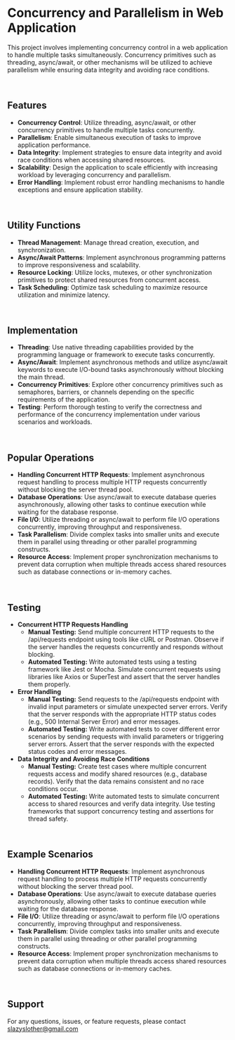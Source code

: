 # Concurrency and Parallelism in Web Application

This project involves implementing concurrency control in a web application to handle multiple tasks simultaneously. Concurrency primitives such as threading, async/await, or other mechanisms will be utilized to achieve parallelism while ensuring data integrity and avoiding race conditions.

<br/>

## Features

- __Concurrency Control__: Utilize threading, async/await, or other concurrency primitives to handle multiple tasks concurrently.
- __Parallelism__: Enable simultaneous execution of tasks to improve application performance.
- __Data Integrity__: Implement strategies to ensure data integrity and avoid race conditions when accessing shared resources.
- __Scalability__: Design the application to scale efficiently with increasing workload by leveraging concurrency and parallelism.
- __Error Handling__: Implement robust error handling mechanisms to handle exceptions and ensure application stability.

<br/>

## Utility Functions

- __Thread Management__: Manage thread creation, execution, and synchronization.
- __Async/Await Patterns__: Implement asynchronous programming patterns to improve responsiveness and scalability.
- __Resource Locking__: Utilize locks, mutexes, or other synchronization primitives to protect shared resources from concurrent access.
- __Task Scheduling__: Optimize task scheduling to maximize resource utilization and minimize latency.

<br/>

## Implementation

- __Threading__: Use native threading capabilities provided by the programming language or framework to execute tasks concurrently.
- __Async/Await__: Implement asynchronous methods and utilize async/await keywords to execute I/O-bound tasks asynchronously without blocking the main thread.
- __Concurrency Primitives__: Explore other concurrency primitives such as semaphores, barriers, or channels depending on the specific requirements of the application.
- __Testing__: Perform thorough testing to verify the correctness and performance of the concurrency implementation under various scenarios and workloads.

<br/>

## Popular Operations

- __Handling Concurrent HTTP Requests__: Implement asynchronous request handling to process multiple HTTP requests concurrently without blocking the server thread pool.
- __Database Operations__: Use async/await to execute database queries asynchronously, allowing other tasks to continue execution while waiting for the database response.
- __File I/O__: Utilize threading or async/await to perform file I/O operations concurrently, improving throughput and responsiveness.
- __Task Parallelism__: Divide complex tasks into smaller units and execute them in parallel using threading or other parallel programming constructs.
- __Resource Access__: Implement proper synchronization mechanisms to prevent data corruption when multiple threads access shared resources such as database connections or in-memory caches.

<br/>

## Testing

- __Concurrent HTTP Requests Handling__
  - **Manual Testing:** Send multiple concurrent HTTP requests to the /api/requests endpoint using tools like cURL or Postman. Observe if the server handles the requests concurrently and responds without blocking.
  - **Automated Testing:** Write automated tests using a testing framework like Jest or Mocha. Simulate concurrent requests using libraries like Axios or SuperTest and assert that the server handles them properly.
- __Error Handling__
  - **Manual Testing:** Send requests to the /api/requests endpoint with invalid input parameters or simulate unexpected server errors. Verify that the server responds with the appropriate HTTP status codes (e.g., 500 Internal Server Error) and error messages.
  - **Automated Testing:** Write automated tests to cover different error scenarios by sending requests with invalid parameters or triggering server errors. Assert that the server responds with the expected status codes and error messages.
- __Data Integrity and Avoiding Race Conditions__
  - **Manual Testing:** Create test cases where multiple concurrent requests access and modify shared resources (e.g., database records). Verify that the data remains consistent and no race conditions occur.
  - **Automated Testing:** Write automated tests to simulate concurrent access to shared resources and verify data integrity. Use testing frameworks that support concurrency testing and assertions for thread safety.

<br/>

## Example Scenarios

- __Handling Concurrent HTTP Requests__: Implement asynchronous request handling to process multiple HTTP requests concurrently without blocking the server thread pool.
- __Database Operations__: Use async/await to execute database queries asynchronously, allowing other tasks to continue execution while waiting for the database response.
- __File I/O__: Utilize threading or async/await to perform file I/O operations concurrently, improving throughput and responsiveness.
- __Task Parallelism__: Divide complex tasks into smaller units and execute them in parallel using threading or other parallel programming constructs.
- __Resource Access__: Implement proper synchronization mechanisms to prevent data corruption when multiple threads access shared resources such as database connections or in-memory caches.
  
<br/>

## Support

For any questions, issues, or feature requests, please contact slazyslother@gmail.com

